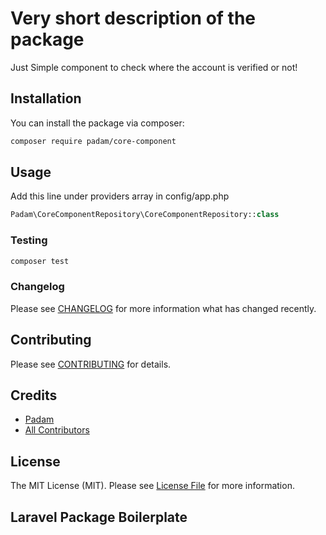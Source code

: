 # Very short description of the package


Just Simple component to check where the account is verified or not!

## Installation

You can install the package via composer:

```bash
composer require padam/core-component
```

## Usage
Add this line under providers array in config/app.php
``` php
Padam\CoreComponentRepository\CoreComponentRepository::class
```

### Testing

``` bash
composer test
```

### Changelog

Please see [CHANGELOG](CHANGELOG.md) for more information what has changed recently.

## Contributing

Please see [CONTRIBUTING](CONTRIBUTING.md) for details.




## Credits

- [Padam](https://github.com/padam-ghimire)
- [All Contributors](../../contributors)

## License

The MIT License (MIT). Please see [License File](LICENSE.md) for more information.

## Laravel Package Boilerplate


